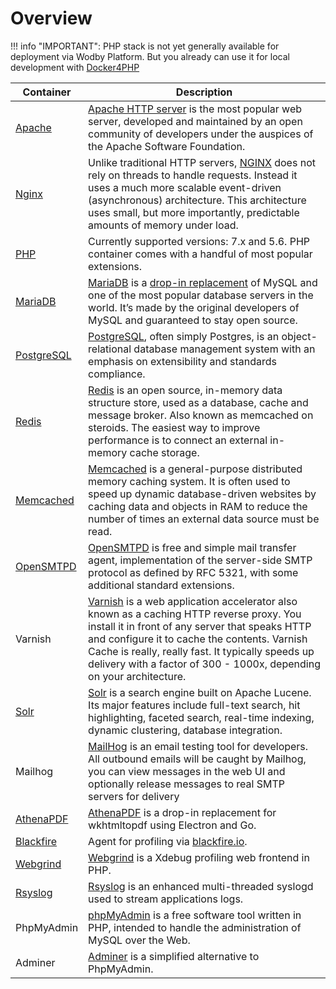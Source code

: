 # Overview

!!! info "IMPORTANT":
    PHP stack is not yet generally available for deployment via Wodby Platform. But you already can use it for local development with [Docker4PHP](local/index.md)

[Nginx]: containers/nginx.md
[Apache]: containers/apache.md
[AthenaPDF]: containers/athenapdf.md
[PHP]: containers/php.md
[SSHD]: containers/ssh.md
[Cron]: containers/cron.md
[MariaDB]: containers/mariadb.md
[PostgreSQL]: containers/postgres.md
[Redis]: containers/redis.md
[Solr]: containers/solr.md
[Memcached]: containers/memcached.md
[OpenSMTPD]: containers/opensmtpd.md
[Webgrind]: containers/webgrind.md
[Blackfire]: containers/blackfire.md
[Rsyslog]: containers/rsyslog.md
[AthenaPDF]: https://cloud.wodby.com/stackhub/249c859b-9368-41cc-b6a6-6148e6a77337

| Container | Description |
| --------- | ----------- |
| [Apache] | [Apache HTTP server](https://httpd.apache.org) is the most popular web server, developed and maintained by an open community of developers under the auspices of the Apache Software Foundation. |
| [Nginx] | Unlike traditional HTTP servers, [NGINX](http://nginx.org) does not rely on threads to handle requests. Instead it uses a much more scalable event-driven (asynchronous) architecture. This architecture uses small, but more importantly, predictable amounts of memory under load. |
| [PHP] | Currently supported versions: 7.x and 5.6. PHP container comes with a handful of most popular extensions. |
| [MariaDB] | [MariaDB](http://mariadb.org) is a [drop-in replacement](https://en.wikipedia.org/wiki/Drop-in_replacement) of MySQL and one of the most popular database servers in the world. It’s made by the original developers of MySQL and guaranteed to stay open source. |
| [PostgreSQL] | [PostgreSQL](http://postgres.org), often simply Postgres, is an object-relational database management system with an emphasis on extensibility and standards compliance.|
| [Redis] | [Redis](https://redis.io) is an open source, in-memory data structure store, used as a database, cache and message broker. Also known as memcached on steroids. The easiest way to improve performance is to connect an external in-memory cache storage. |
| [Memcached] | [Memcached](https://memcached.org) is a general-purpose distributed memory caching system. It is often used to speed up dynamic database-driven websites by caching data and objects in RAM to reduce the number of times an external data source must be read. |
| [OpenSMTPD] | [OpenSMTPD](https://www.opensmtpd.org) is free and simple mail transfer agent, implementation of the server-side SMTP protocol as defined by RFC 5321, with some additional standard extensions. |
| Varnish | [Varnish](http://varnish-cache.org) is a web application accelerator also known as a caching HTTP reverse proxy. You install it in front of any server that speaks HTTP and configure it to cache the contents. Varnish Cache is really, really fast. It typically speeds up delivery with a factor of 300 - 1000x, depending on your architecture. |
| [Solr] | [Solr](http://lucene.apache.org/solr) is a search engine built on Apache Lucene. Its major features include full-text search, hit highlighting, faceted search, real-time indexing, dynamic clustering, database integration. |
| Mailhog | [MailHog](https://github.com/mailhog/MailHog) is an email testing tool for developers. All outbound emails will be caught by Mailhog, you can view messages in the web UI and optionally release messages to real SMTP servers for delivery |
| [AthenaPDF] | [AthenaPDF](http://www.athenapdf.com) is a drop-in replacement for wkhtmltopdf using Electron and Go. |
| [Blackfire] | Agent for profiling via [blackfire.io](https://blackfire.io/docs/reference-guide/faq). |
| [Webgrind] | [Webgrind](https://github.com/jokkedk/webgrind) is a Xdebug profiling web frontend in PHP. |
| [Rsyslog] | [Rsyslog](http://www.rsyslog.com) is an enhanced multi-threaded syslogd used to stream applications logs. |
| PhpMyAdmin | [phpMyAdmin](https://www.phpmyadmin.net) is a free software tool written in PHP, intended to handle the administration of MySQL over the Web. |
| Adminer | [Adminer](https://www.adminer.org) is a simplified alternative to PhpMyAdmin. |
